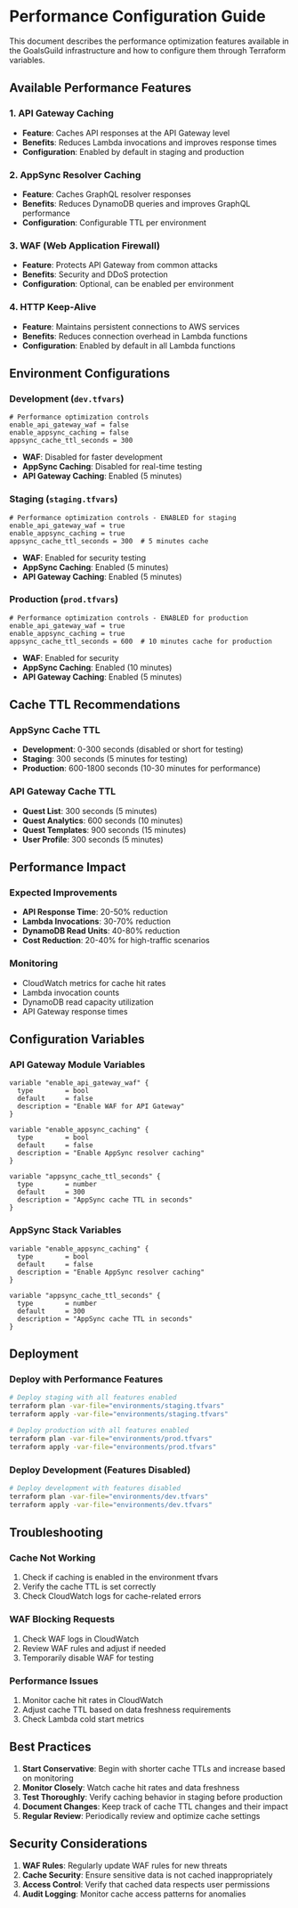 # Performance Configuration Guide

This document describes the performance optimization features available in the GoalsGuild infrastructure and how to configure them through Terraform variables.

## Available Performance Features

### 1. API Gateway Caching
- **Feature**: Caches API responses at the API Gateway level
- **Benefits**: Reduces Lambda invocations and improves response times
- **Configuration**: Enabled by default in staging and production

### 2. AppSync Resolver Caching
- **Feature**: Caches GraphQL resolver responses
- **Benefits**: Reduces DynamoDB queries and improves GraphQL performance
- **Configuration**: Configurable TTL per environment

### 3. WAF (Web Application Firewall)
- **Feature**: Protects API Gateway from common attacks
- **Benefits**: Security and DDoS protection
- **Configuration**: Optional, can be enabled per environment

### 4. HTTP Keep-Alive
- **Feature**: Maintains persistent connections to AWS services
- **Benefits**: Reduces connection overhead in Lambda functions
- **Configuration**: Enabled by default in all Lambda functions

## Environment Configurations

### Development (`dev.tfvars`)
```hcl
# Performance optimization controls
enable_api_gateway_waf = false
enable_appsync_caching = false
appsync_cache_ttl_seconds = 300
```
- **WAF**: Disabled for faster development
- **AppSync Caching**: Disabled for real-time testing
- **API Gateway Caching**: Enabled (5 minutes)

### Staging (`staging.tfvars`)
```hcl
# Performance optimization controls - ENABLED for staging
enable_api_gateway_waf = true
enable_appsync_caching = true
appsync_cache_ttl_seconds = 300  # 5 minutes cache
```
- **WAF**: Enabled for security testing
- **AppSync Caching**: Enabled (5 minutes)
- **API Gateway Caching**: Enabled (5 minutes)

### Production (`prod.tfvars`)
```hcl
# Performance optimization controls - ENABLED for production
enable_api_gateway_waf = true
enable_appsync_caching = true
appsync_cache_ttl_seconds = 600  # 10 minutes cache for production
```
- **WAF**: Enabled for security
- **AppSync Caching**: Enabled (10 minutes)
- **API Gateway Caching**: Enabled (5 minutes)

## Cache TTL Recommendations

### AppSync Cache TTL
- **Development**: 0-300 seconds (disabled or short for testing)
- **Staging**: 300 seconds (5 minutes for testing)
- **Production**: 600-1800 seconds (10-30 minutes for performance)

### API Gateway Cache TTL
- **Quest List**: 300 seconds (5 minutes)
- **Quest Analytics**: 600 seconds (10 minutes)
- **Quest Templates**: 900 seconds (15 minutes)
- **User Profile**: 300 seconds (5 minutes)

## Performance Impact

### Expected Improvements
- **API Response Time**: 20-50% reduction
- **Lambda Invocations**: 30-70% reduction
- **DynamoDB Read Units**: 40-80% reduction
- **Cost Reduction**: 20-40% for high-traffic scenarios

### Monitoring
- CloudWatch metrics for cache hit rates
- Lambda invocation counts
- DynamoDB read capacity utilization
- API Gateway response times

## Configuration Variables

### API Gateway Module Variables
```hcl
variable "enable_api_gateway_waf" {
  type        = bool
  default     = false
  description = "Enable WAF for API Gateway"
}

variable "enable_appsync_caching" {
  type        = bool
  default     = false
  description = "Enable AppSync resolver caching"
}

variable "appsync_cache_ttl_seconds" {
  type        = number
  default     = 300
  description = "AppSync cache TTL in seconds"
}
```

### AppSync Stack Variables
```hcl
variable "enable_appsync_caching" {
  type        = bool
  default     = false
  description = "Enable AppSync resolver caching"
}

variable "appsync_cache_ttl_seconds" {
  type        = number
  default     = 300
  description = "AppSync cache TTL in seconds"
}
```

## Deployment

### Deploy with Performance Features
```bash
# Deploy staging with all features enabled
terraform plan -var-file="environments/staging.tfvars"
terraform apply -var-file="environments/staging.tfvars"

# Deploy production with all features enabled
terraform plan -var-file="environments/prod.tfvars"
terraform apply -var-file="environments/prod.tfvars"
```

### Deploy Development (Features Disabled)
```bash
# Deploy development with features disabled
terraform plan -var-file="environments/dev.tfvars"
terraform apply -var-file="environments/dev.tfvars"
```

## Troubleshooting

### Cache Not Working
1. Check if caching is enabled in the environment tfvars
2. Verify the cache TTL is set correctly
3. Check CloudWatch logs for cache-related errors

### WAF Blocking Requests
1. Check WAF logs in CloudWatch
2. Review WAF rules and adjust if needed
3. Temporarily disable WAF for testing

### Performance Issues
1. Monitor cache hit rates in CloudWatch
2. Adjust cache TTL based on data freshness requirements
3. Check Lambda cold start metrics

## Best Practices

1. **Start Conservative**: Begin with shorter cache TTLs and increase based on monitoring
2. **Monitor Closely**: Watch cache hit rates and data freshness
3. **Test Thoroughly**: Verify caching behavior in staging before production
4. **Document Changes**: Keep track of cache TTL changes and their impact
5. **Regular Review**: Periodically review and optimize cache settings

## Security Considerations

1. **WAF Rules**: Regularly update WAF rules for new threats
2. **Cache Security**: Ensure sensitive data is not cached inappropriately
3. **Access Control**: Verify that cached data respects user permissions
4. **Audit Logging**: Monitor cache access patterns for anomalies

